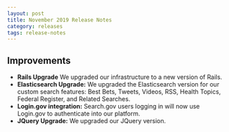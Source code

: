```yaml
---
layout: post
title: November 2019 Release Notes
category: releases
tags: release-notes
---
```


## Improvements

* **Rails Upgrade** We upgraded our infrastructure to a new version of Rails.
* **Elasticsearch Upgrade:** We upgraded the Elasticsearch version for our custom search features: Best Bets, Tweets, Videos, RSS, Health Topics, Federal Register, and Related Searches.
* **Login.gov integration:** Search.gov users logging in will now use Login.gov to authenticate into our platform.
* **JQuery Upgrade:** We upgraded our JQuery version.